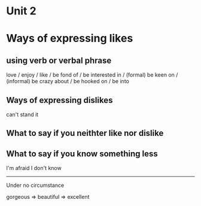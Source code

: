 # Unit 2

# Ways of expressing likes

## using verb or verbal phrase

love / enjoy / like / be fond of / be interested in / (formal) be keen on / (informal) be crazy about / be hooked on / be into

## Ways of expressing dislikes

can't stand it

## What to say if you neithter like nor dislike

## What to say if you know something less

I'm afraid I don't know



---

Under no circumstance

gorgeous => beautiful => excellent
